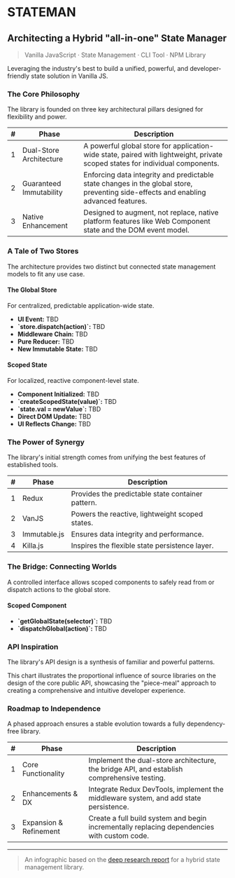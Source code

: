 # STATEMAN

## Architecting a Hybrid "all-in-one" State Manager

> Vanilla JavaScript &middot; State Management &middot; CLI Tool &middot; NPM Library

Leveraging the industry's best to build a unified, powerful, and developer-friendly state solution in Vanilla JS.

### The Core Philosophy

The library is founded on three key architectural pillars designed for flexibility and power.

| # | Phase | Description |
| --- | --- | --- |
| 1 | Dual-Store Architecture | A powerful global store for application-wide state, paired with lightweight, private scoped states for individual components. |
| 2 | Guaranteed Immutability | Enforcing data integrity and predictable state changes in the global store, preventing side-effects and enabling advanced features. |
| 3 | Native Enhancement| Designed to augment, not replace, native platform features like Web Component state and the DOM event model. |

### A Tale of Two Stores

The architecture provides two distinct but connected state management models to fit any use case.

#### The Global Store

For centralized, predictable application-wide state.

- **UI Event:** TBD
- **\`store.dispatch(action)\`:** TBD
- **Middleware Chain:** TBD
- **Pure Reducer:** TBD
- **New Immutable State:** TBD

#### Scoped State

For localized, reactive component-level state.

- **Component Initialized:** TBD
- **\`createScopedState(value)\`:** TBD
- **\`state.val = newValue\`:** TBD
- **Direct DOM Update:** TBD
- **UI Reflects Change:** TBD

### The Power of Synergy

The library's initial strength comes from unifying the best features of established tools.

| # | Phase | Description |
| --- | --- | --- |
| 1 | Redux | Provides the predictable state container pattern. |
| 2 | VanJS | Powers the reactive, lightweight scoped states. |
| 3 | Immutable.js | Ensures data integrity and performance. |
| 4 | Killa.js | Inspires the flexible state persistence layer. |

### The Bridge: Connecting Worlds

A controlled interface allows scoped components to safely read from or dispatch actions to the global store.

#### Scoped Component

- **\`getGlobalState(selector)\`:** TBD
- **\`dispatchGlobal(action)\`:** TBD

### API Inspiration

The library's API design is a synthesis of familiar and powerful patterns.

This chart illustrates the proportional influence of source libraries on the design of the core public API, showcasing the "piece-meal" approach to creating a comprehensive and intuitive developer experience.

### Roadmap to Independence

A phased approach ensures a stable evolution towards a fully dependency-free library.

| # | Phase | Description |
| --- | --- | --- |
| 1 | Core Functionality | Implement the dual-store architecture, the bridge API, and establish comprehensive testing. |
| 2 | Enhancements & DX | Integrate Redux DevTools, implement the middleware system, and add state persistence. |
| 3 | Expansion & Refinement | Create a full build system and begin incrementally replacing dependencies with custom code. |

---

> An infographic based on the [deep research report](./research.pdf) for a hybrid state management library.
